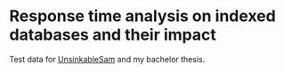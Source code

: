 # Response time analysis on indexed databases and their impact
Test data for [UnsinkableSam](https://github.com/UnsinkableSam) and my bachelor thesis.
